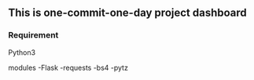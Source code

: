
## This is one-commit-one-day project dashboard

### Requirement
Python3

modules
-Flask
-requests
-bs4
-pytz


